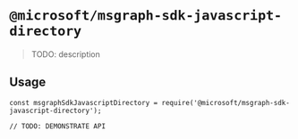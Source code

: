 # `@microsoft/msgraph-sdk-javascript-directory`

> TODO: description

## Usage

```
const msgraphSdkJavascriptDirectory = require('@microsoft/msgraph-sdk-javascript-directory');

// TODO: DEMONSTRATE API
```

